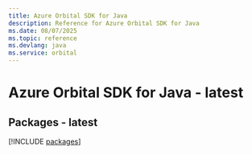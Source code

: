 ```yaml
---
title: Azure Orbital SDK for Java
description: Reference for Azure Orbital SDK for Java
ms.date: 08/07/2025
ms.topic: reference
ms.devlang: java
ms.service: orbital
---
```

# Azure Orbital SDK for Java - latest
## Packages - latest
[!INCLUDE [packages](orbital-index.md)]